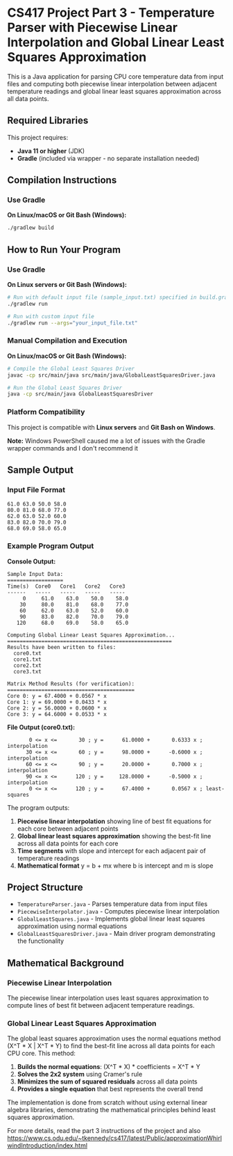 # CS417 Project Part 3 - Temperature Parser with Piecewise Linear Interpolation and Global Linear Least Squares Approximation

This is a Java application for parsing CPU core temperature data from input files and computing both piecewise linear interpolation between adjacent temperature readings and global linear least squares approximation across all data points.

## Required Libraries

This project requires:
- **Java 11 or higher** (JDK)
- **Gradle** (included via wrapper - no separate installation needed)

## Compilation Instructions

### Use Gradle 

**On Linux/macOS or Git Bash (Windows):**

```bash
./gradlew build
```

## How to Run Your Program

### Use Gradle

**On Linux servers or Git Bash (Windows):**
```bash
# Run with default input file (sample_input.txt) specified in build.gradle
./gradlew run

# Run with custom input file
./gradlew run --args="your_input_file.txt"
```

### Manual Compilation and Execution

**On Linux/macOS or Git Bash (Windows):**
```bash
# Compile the Global Least Squares Driver
javac -cp src/main/java src/main/java/GlobalLeastSquaresDriver.java

# Run the Global Least Squares Driver
java -cp src/main/java GlobalLeastSquaresDriver
```

### Platform Compatibility
This project is compatible with **Linux servers** and **Git Bash on Windows**. 

**Note:** Windows PowerShell caused me a lot of issues with the Gradle wrapper commands and I don't recommend it

## Sample Output

### Input File Format
```
61.0 63.0 50.0 58.0
80.0 81.0 68.0 77.0
62.0 63.0 52.0 60.0
83.0 82.0 70.0 79.0
68.0 69.0 58.0 65.0
```

### Example Program Output

**Console Output:**
```
Sample Input Data:
==================
Time(s)  Core0   Core1   Core2   Core3
------   -----   -----   -----   -----
     0     61.0    63.0    50.0    58.0
    30     80.0    81.0    68.0    77.0
    60     62.0    63.0    52.0    60.0
    90     83.0    82.0    70.0    79.0
   120     68.0    69.0    58.0    65.0

Computing Global Linear Least Squares Approximation...
=====================================================
Results have been written to files:
  core0.txt
  core1.txt
  core2.txt
  core3.txt

Matrix Method Results (for verification):
=========================================
Core 0: y = 67.4000 + 0.0567 * x
Core 1: y = 69.0000 + 0.0433 * x
Core 2: y = 56.0000 + 0.0600 * x
Core 3: y = 64.6000 + 0.0533 * x
```

**File Output (core0.txt):**
```
       0 <= x <=       30 ; y =      61.0000 +       0.6333 x ; interpolation
      30 <= x <=       60 ; y =      98.0000 +      -0.6000 x ; interpolation
      60 <= x <=       90 ; y =      20.0000 +       0.7000 x ; interpolation
      90 <= x <=      120 ; y =     128.0000 +      -0.5000 x ; interpolation
       0 <= x <=      120 ; y =      67.4000 +       0.0567 x ; least-squares
```

The program outputs:
1. **Piecewise linear interpolation** showing line of best fit equations for each core between adjacent points
2. **Global linear least squares approximation** showing the best-fit line across all data points for each core
3. **Time segments** with slope and intercept for each adjacent pair of temperature readings
4. **Mathematical format** y = b + mx where b is intercept and m is slope

## Project Structure

- `TemperatureParser.java` - Parses temperature data from input files
- `PiecewiseInterpolator.java` - Computes piecewise linear interpolation
- `GlobalLeastSquares.java` - Implements global linear least squares approximation using normal equations
- `GlobalLeastSquaresDriver.java` - Main driver program demonstrating the functionality

## Mathematical Background

### Piecewise Linear Interpolation
The piecewise linear interpolation uses least squares approximation to compute lines of best fit between adjacent temperature readings.

### Global Linear Least Squares Approximation
The global least squares approximation uses the normal equations method (X^T * X | X^T * Y) to find the best-fit line across all data points for each CPU core. This method:

1. **Builds the normal equations**: (X^T * X) * coefficients = X^T * Y
2. **Solves the 2x2 system** using Cramer's rule
3. **Minimizes the sum of squared residuals** across all data points
4. **Provides a single equation** that best represents the overall trend

The implementation is done from scratch without using external linear algebra libraries, demonstrating the mathematical principles behind least squares approximation.

For more details, read the part 3 instructions of the project and also https://www.cs.odu.edu/~tkennedy/cs417/latest/Public/approximationWhirlwindIntroduction/index.html
